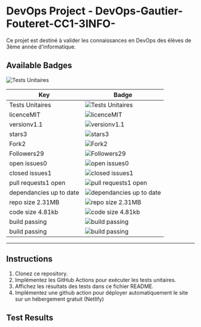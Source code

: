 # DevOps Project - DevOps-Gautier-Fouteret-CC1-3INFO-

Ce projet est destiné à valider les connaissances en DevOps des élèves de 3ème année d'informatique.

## Available Badges
![Tests Unitaires](https://github.com/GautierFouteret/DevOps-Gautier-Fouteret-CC1-3INFO/actions/workflows/tests.yml/badge.svg)


| Key                                      | Badge                                                                                         |
| ---------------------------------------- | --------------------------------------------------------------------------------------------- |
| Tests Unitaires    | ![Tests Unitaires](https://github.com/GautierFouteret/DevOps-Gautier-Fouteret-CC1-3INFO-/actions/workflows/tests.yml/badge.svg) |
| licenceMIT                               | ![licenceMIT](https://img.shields.io/github/license/GautierFouteret/DevOps-Gautier-Fouteret-CC1-3INFO) |
| versionv1.1                               | ![versionv1.1](https://img.shields.io/github/package-json/v/GautierFouteret/DevOps-Gautier-Fouteret-CC1-3INFO) |
| stars3                                    | ![stars3](https://img.shields.io/github/stars/GautierFouteret/DevOps-Gautier-Fouteret-CC1-3INFO?style=social) |
| Fork2                                     | ![Fork2](https://img.shields.io/github/forks/GautierFouteret/DevOps-Gautier-Fouteret-CC1-3INFO) |
| Followers29                               | ![Followers29](https://img.shields.io/github/followers/GautierFouteret?style=social) |
| open issues0                              | ![open issues0](https://img.shields.io/github/issues/GautierFouteret/DevOps-Gautier-Fouteret-CC1-3INFO) |
| closed issues1                             | ![closed issues1](https://img.shields.io/github/issues-closed/GautierFouteret/DevOps-Gautier-Fouteret-CC1-3INFO) |
| pull requests1 open                       | ![pull requests1 open](https://img.shields.io/github/issues-pr/GautierFouteret/DevOps-Gautier-Fouteret-CC1-3INFO) |
| dependancies up to date                   | ![dependancies up to date](https://img.shields.io/david/GautierFouteret/DevOps-Gautier-Fouteret-CC1-3INFO) |
| repo size 2.31MB                          | ![repo size 2.31MB](https://img.shields.io/github/repo-size/GautierFouteret/DevOps-Gautier-Fouteret-CC1-3INFO) |
| code size 4.81kb                          | ![code size 4.81kb](https://img.shields.io/github/languages/code-size/GautierFouteret/DevOps-Gautier-Fouteret-CC1-3INFO) |
| build passing                             | ![build passing](https://img.shields.io/travis/com/GautierFouteret/DevOps-Gautier-Fouteret-CC1-3INFO) |
| build passing                             | ![build passing](https://img.shields.io/travis/org/GautierFouteret/DevOps-Gautier-Fouteret-CC1-3INFO) |

---
## Instructions

1. Clonez ce repository.
2. Implémentez les GitHub Actions pour exécuter les tests unitaires.
3. Affichez les résultats des tests dans ce fichier README.
4. Implémentez une github action pour déployer automatiquement le site sur un hébergement gratuit (Netlify)

## Test Results
